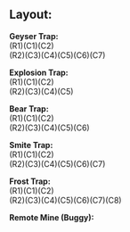 ## Layout:

**Geyser Trap:**\
(R1)(C1)(C2)\
(R2)(C3)(C4)(C5)(C6)(C7)

**Explosion Trap:**\
(R1)(C1)(C2)\
(R2)(C3)(C4)(C5)

**Bear Trap:**\
(R1)(C1)(C2)\
(R2)(C3)(C4)(C5)(C6)

**Smite Trap:**\
(R1)(C1)(C2)\
(R2)(C3)(C4)(C5)(C6)(C7)

**Frost Trap:**\
(R1)(C1)(C2)\
(R2)(C3)(C4)(C5)(C6)(C7)(C8)

**Remote Mine (Buggy):**


